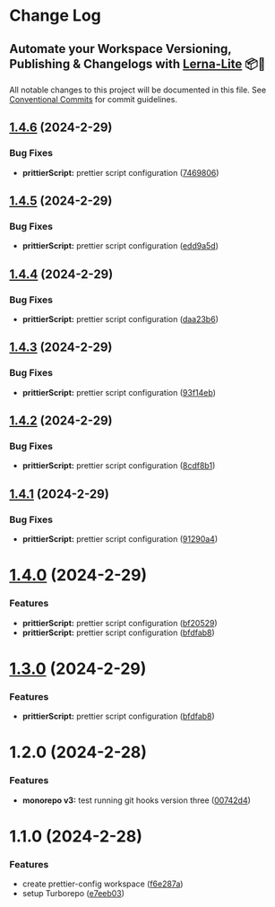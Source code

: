 # Change Log

## Automate your Workspace Versioning, Publishing & Changelogs with [Lerna-Lite](https://github.com/lerna-lite/lerna-lite) 📦🚀

All notable changes to this project will be documented in this file.
See [Conventional Commits](https://conventionalcommits.org) for commit guidelines.

## [1.4.6](https://github.com/tom-57blocks/setup-monorepo-demo/compare/prettier-config@1.4.5...prettier-config@1.4.6) (2024-2-29)

### Bug Fixes

- **prittierScript:** prettier script configuration ([7469806](https://github.com/tom-57blocks/setup-monorepo-demo/commit/74698062f460b82462da2e5ceb9a8fd83289aecc))

## [1.4.5](https://github.com/tom-57blocks/setup-monorepo-demo/compare/prettier-config@1.4.4...prettier-config@1.4.5) (2024-2-29)

### Bug Fixes

- **prittierScript:** prettier script configuration ([edd9a5d](https://github.com/tom-57blocks/setup-monorepo-demo/commit/edd9a5d0e10d0f3c64b7d490bd222143091b1cb5))

## [1.4.4](https://github.com/tom-57blocks/setup-monorepo-demo/compare/prettier-config@1.4.3...prettier-config@1.4.4) (2024-2-29)

### Bug Fixes

- **prittierScript:** prettier script configuration ([daa23b6](https://github.com/tom-57blocks/setup-monorepo-demo/commit/daa23b6a66120f74ff95d36d7e72f16b42308d45))

## [1.4.3](https://github.com/tom-57blocks/setup-monorepo-demo/compare/prettier-config@1.4.2...prettier-config@1.4.3) (2024-2-29)

### Bug Fixes

- **prittierScript:** prettier script configuration ([93f14eb](https://github.com/tom-57blocks/setup-monorepo-demo/commit/93f14eb3d32a795dde3421f9ca885e1f32273184))

## [1.4.2](https://github.com/tom-57blocks/setup-monorepo-demo/compare/prettier-config@1.4.1...prettier-config@1.4.2) (2024-2-29)

### Bug Fixes

- **prittierScript:** prettier script configuration ([8cdf8b1](https://github.com/tom-57blocks/setup-monorepo-demo/commit/8cdf8b11628077c567f5b7db3f2bb0562f4c992b))

## [1.4.1](https://github.com/tom-57blocks/setup-monorepo-demo/compare/prettier-config@1.4.0...prettier-config@1.4.1) (2024-2-29)

### Bug Fixes

- **prittierScript:** prettier script configuration ([91290a4](https://github.com/tom-57blocks/setup-monorepo-demo/commit/91290a42dab1d34ddf86aa918bb80b9cf9b5fe25))

# [1.4.0](https://github.com/tom-57blocks/setup-monorepo-demo/compare/prettier-config@1.2.0...prettier-config@1.4.0) (2024-2-29)

### Features

- **prittierScript:** prettier script configuration ([bf20529](https://github.com/tom-57blocks/setup-monorepo-demo/commit/bf2052939d4ce388b3685dbd5241b90e66e8231d))
- **prittierScript:** prettier script configuration ([bfdfab8](https://github.com/tom-57blocks/setup-monorepo-demo/commit/bfdfab8e9d7d919f7445aa86f12ef6cef18079f1))

# [1.3.0](https://github.com/tom-57blocks/setup-monorepo-demo/compare/prettier-config@1.2.0...prettier-config@1.3.0) (2024-2-29)

### Features

- **prittierScript:** prettier script configuration ([bfdfab8](https://github.com/tom-57blocks/setup-monorepo-demo/commit/bfdfab8e9d7d919f7445aa86f12ef6cef18079f1))

# 1.2.0 (2024-2-28)

### Features

- **monorepo v3:** test running git hooks version three ([00742d4](https://github.com/tom-57blocks/setup-monorepo-demo/commit/00742d4807c3c5d7e26ae55d2288004950b3b289))

# 1.1.0 (2024-2-28)

### Features

- create prettier-config workspace ([f6e287a](https://github.com/tom-57blocks/setup-monorepo-demo/commit/f6e287a2d9904b0494ea25fb5a7b22c6dbe04cab))
- setup Turborepo ([e7eeb03](https://github.com/tom-57blocks/setup-monorepo-demo/commit/e7eeb036141efb292680ccda1c58626a76bfb757))
